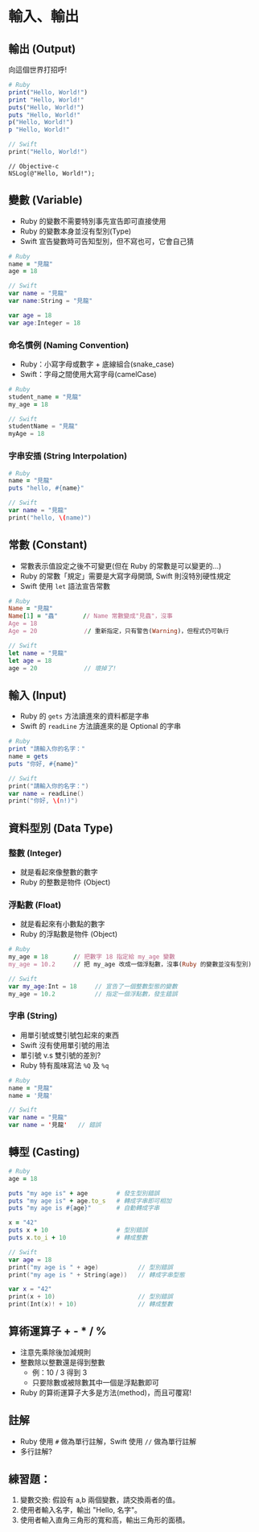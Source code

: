 # 輸入、輸出
## 輸出 (Output)

向這個世界打招呼!

```ruby
# Ruby
print("Hello, World!")
print "Hello, World!"
puts("Hello, World!")
puts "Hello, World!"
p("Hello, World!")
p "Hello, World!"
```

```swift
// Swift
print("Hello, World!")
```

```objc
// Objective-c
NSLog(@"Hello, World!");
```

## 變數 (Variable)

* Ruby 的變數不需要特別事先宣告即可直接使用
* Ruby 的變數本身並沒有型別(Type)
* Swift 宣告變數時可告知型別，但不寫也可，它會自己猜

```ruby
# Ruby
name = "見龍"
age = 18
```

```swift
// Swift
var name = "見龍"
var name:String = "見龍"

var age = 18
var age:Integer = 18
```

### 命名慣例 (Naming Convention)

* Ruby：小寫字母或數字 + 底線組合(snake_case)
* Swift：字母之間使用大寫字母(camelCase)

```ruby
# Ruby
student_name = "見龍"
my_age = 18
```

```swift
// Swift
studentName = "見龍"
myAge = 18
```

### 字串安插 (String Interpolation)

```ruby
# Ruby
name = "見龍"
puts "hello, #{name}"
```

```swift
// Swift
var name = "見龍"
print("hello, \(name)")
```

## 常數 (Constant)

* 常數表示值設定之後不可變更(但在 Ruby 的常數是可以變更的...)
* Ruby 的常數「規定」需要是大寫字母開頭, Swift 則沒特別硬性規定
* Swift 使用 `let` 語法宣告常數

```ruby
# Ruby
Name = "見龍"
Name[1] = "蟲"       // Name 常數變成"見蟲"，沒事
Age = 18
Age = 20             // 重新指定，只有警告(Warning)，但程式仍可執行
```

```swift
// Swift
let name = "見龍"
let age = 18
age = 20             // 壞掉了!
```

## 輸入 (Input)

* Ruby 的 `gets` 方法讀進來的資料都是字串
* Swift 的 `readLine` 方法讀進來的是 Optional 的字串

```ruby
# Ruby
print "請輸入你的名字："
name = gets
puts "你好, #{name}"
```

```swift
// Swift
print("請輸入你的名字：")
var name = readLine()
print("你好, \(n!)")
```

## 資料型別 (Data Type)
### 整數 (Integer)

* 就是看起來像整數的數字
* Ruby 的整數是物件 (Object)

### 浮點數 (Float)

* 就是看起來有小數點的數字
* Ruby 的浮點數是物件 (Object)

```ruby
# Ruby
my_age = 18       // 把數字 18 指定給 my_age 變數
my_age = 10.2     // 把 my_age 改成一個浮點數，沒事(Ruby 的變數並沒有型別)
```

```swift
// Swift
var my_age:Int = 18     // 宣告了一個整數型態的變數
my_age = 10.2           // 指定一個浮點數，發生錯誤
```

### 字串 (String)

* 用單引號或雙引號包起來的東西
* Swift 沒有使用單引號的用法
* 單引號 v.s 雙引號的差別?
* Ruby 特有風味寫法 `%Q` 及 `%q`

```ruby
# Ruby
name = "見龍"
name = '見龍'
```

```swift
// Swift
var name = "見龍"
var name = '見龍'   // 錯誤
```

## 轉型 (Casting)

```ruby
# Ruby
age = 18

puts "my age is" + age        # 發生型別錯誤
puts "my age is" + age.to_s   # 轉成字串即可相加
puts "my age is #{age}"       # 自動轉成字串

x = "42"
puts x + 10                   # 型別錯誤
puts x.to_i + 10              # 轉成整數
```

```swift
// Swift
var age = 18
print("my age is " + age)           // 型別錯誤
print("my age is " + String(age))   // 轉成字串型態

var x = "42"
print(x + 10)                       // 型別錯誤
print(Int(x)! + 10)                 // 轉成整數
```

## 算術運算子 + - * / %

* 注意先乘除後加減規則
* 整數除以整數還是得到整數
    * 例：10 / 3 得到 3
    * 只要除數或被除數其中一個是浮點數即可
* Ruby 的算術運算子大多是方法(method)，而且可覆寫!

## 註解

* Ruby 使用 `#` 做為單行註解，Swift 使用 `//` 做為單行註解
* 多行註解?

## 練習題：
1. 變數交換: 假設有 a,b 兩個變數，請交換兩者的值。
2. 使用者輸入名字，輸出 "Hello, 名字"。
3. 使用者輸入直角三角形的寬和高，輸出三角形的面積。

